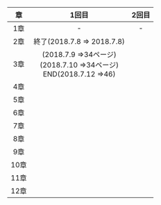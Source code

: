 |章|1回目|2回目|
|:----:|:----:|:----:|
|1章|-|-|
|2章|終了(2018.7.8 => 2018.7.8)||
|3章|(2018.7.9 =>34ページ)<br>(2018.7.10 =>34ページ)<br>END(2018.7.12 =>46)||
|4章||
|5章||
|6章|||
|7章||
|8章||
|9章||
|10章||
|11章||
|12章||
